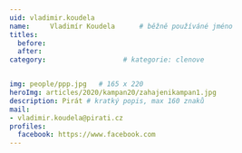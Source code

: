 ```yaml
---
uid: vladimir.koudela
name:     Vladimír Koudela  	# běžně používáné jméno
titles:
  before:
  after:
category:                   # kategorie: clenove


img: people/ppp.jpg   # 165 x 220
heroImg: articles/2020/kampan20/zahajenikampan1.jpg
description: Pirát # kratký popis, max 160 znaků
mail:
- vladimir.koudela@pirati.cz
profiles:
  facebook: https://www.facebook.com
---
```

